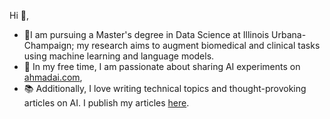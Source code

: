 <!---
Barqawiz/Barqawiz is a ✨ special ✨ repository because its `README.md` (this file) appears on your GitHub profile.
You can click the Preview link to take a look at your changes.
--->

 Hi 👋,

- 🌱I am pursuing a Master's degree in Data Science at Illinois Urbana-Champaign; my research aims to augment biomedical and clinical tasks using machine learning and language models.
- 🤖 In my free time, I am passionate about sharing AI experiments on [ahmadai.com](https://ahmadai.com/),
- 📚 Additionally, I love writing technical topics and thought-provoking articles on AI. I publish my articles [here](https://albarqawi.medium.com/).
